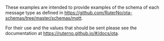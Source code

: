 These examples are intended to provide examples of the schema of each message type
as defined in https://github.com/RuterNo/ota-schemas/tree/master/schemas/mqtt.

For their use and the values that should be sent please see the documentation at 
https://ruterno.github.io/#/docs/ota.
